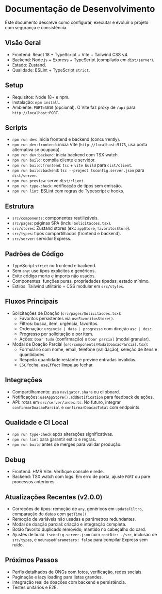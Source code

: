 # Documentação de Desenvolvimento

Este documento descreve como configurar, executar e evoluir o projeto com segurança e consistência.

## Visão Geral
- Frontend: React 18 + TypeScript + Vite + Tailwind CSS v4.
- Backend: Node.js + Express + TypeScript (compilado em `dist/server`).
- Estado: Zustand.
- Qualidade: ESLint + TypeScript `strict`.

## Setup
- Requisitos: Node 18+ e npm.
- Instalação: `npm install`.
- Ambiente: `PORT=3030` (opcional). O Vite faz proxy de `/api` para `http://localhost:PORT`.

## Scripts
- `npm run dev`: inicia frontend e backend (concurrently).
- `npm run dev:frontend`: inicia Vite (`http://localhost:5173`, usa porta alternativa se ocupada).
- `npm run dev:backend`: inicia backend com TSX watch.
- `npm run build`: compila cliente e servidor.
- `npm run build:frontend`: `tsc` + `vite build` para `dist/client`.
- `npm run build:backend`: `tsc --project tsconfig.server.json` para `dist/server`.
- `npm run preview`: serve `dist/client`.
- `npm run type-check`: verificação de tipos sem emissão.
- `npm run lint`: ESLint com regras de Typescript e hooks.

## Estrutura
- `src/components`: componentes reutilizáveis.
- `src/pages`: páginas SPA (inclui `Solicitacoes.tsx`).
- `src/stores`: Zustand stores (ex.: `appStore`, `favoritosStore`).
- `src/types`: tipos compartilhados (frontend e backend).
- `src/server`: servidor Express.

## Padrões de Código
- TypeScript `strict` no frontend e backend.
- Sem `any`: use tipos explícitos e genéricos.
- Evite código morto e imports não usados.
- Componentes: funções puras, propriedades tipadas, estado mínimo.
- Estilos: Tailwind utilitário + CSS modular em `src/styles`.

## Fluxos Principais
- Solicitações de Doação (`src/pages/Solicitacoes.tsx`):
  - Favoritos persistentes via `useFavoritosStore()`.
  - Filtros: busca, item, urgência, favoritos.
  - Ordenação: `urgencia | data | progresso` com direção `asc | desc`.
  - Progresso por solicitação e por item.
  - Ações: `Doar tudo` (confirmação) e `Doar parcial` (modal granular).
- Modal de Doação Parcial (`src/components/ModalDoacaoParcial.tsx`):
  - Formulário com nome, email, telefone (validação), seleção de itens e quantidades.
  - Respeita quantidade restante e previne entradas inválidas.
  - `ESC` fecha, `useEffect` limpa ao fechar.

## Integrações
- Compartilhamento: usa `navigator.share` ou clipboard.
- Notificações: `useAppStore().addNotification` para feedback de ações.
- API: rotas em `src/server/index.ts`. No futuro, integrar `confirmarDoacaoParcial` e `confirmarDoacaoTotal` com endpoints.

## Qualidade e CI Local
- `npm run type-check` após alterações significativas.
- `npm run lint` para garantir estilo e regras.
- `npm run build` antes de merges para validar produção.

## Debug
- Frontend: HMR Vite. Verifique console e rede.
- Backend: TSX watch com logs. Em erro de porta, ajuste `PORT` ou pare processos anteriores.

## Atualizações Recentes (v2.0.0)
- Correções de tipos: remoção de `any`, genéricos em `updateFiltro`, comparação de datas com `getTime()`.
- Remoção de variáveis não usadas e parâmetros redundantes.
- Modal de doação parcial: criação e integração completa.
- Botão favorito duplicado removido; mantido no cabeçalho do card.
- Ajustes de build: `tsconfig.server.json` com `rootDir: ./src`, inclusão de `src/types`, e `noUnusedParameters: false` para compilar Express sem ruído.

## Próximos Passos
- Perfis detalhados de ONGs com fotos, verificação, redes sociais.
- Paginação e lazy loading para listas grandes.
- Integração real de doações com backend e persistência.
- Testes unitários e E2E.